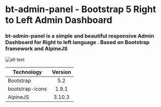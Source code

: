 # bt-admin-panel - Bootstrap 5 Right to Left Admin Dashboard

### bt-admin-panel is a simple and beautiful responsive Admin Dashboard for Right to left language . Based on Bootstrap framework and AlpineJS
 
![alt text][logo]

[logo]: https://repository-images.githubusercontent.com/518138567/05a72b54-462c-4b82-9c1e-98295d043964 "MyAdminPanel"



| Technology       | Version       |
| -----------------|:-------------:|
| Bootstrap        | 5.2           |
| bootstrap-icons  | 1.9.1         |
| AlpineJS         | 3.10.3        |
